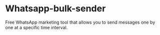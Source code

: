 # Whatsapp-bulk-sender
Free WhatsApp marketing tool that allows you to send messages one by one at a specific time interval.
